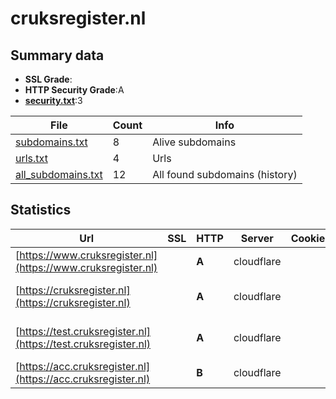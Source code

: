 

# cruksregister.nl
## Summary data


 - **SSL Grade**:
 - **HTTP Security Grade**:A
 - **[security.txt](https://www.digitaleoverheid.nl/nieuws/standaard-security-txt-nu-verplicht-voor-overheid/)**:3


| File       | Count | Info |
|------------|-------|------|
|[subdomains.txt](/data/cruksregister.nl/subdomains.txt)|8|Alive subdomains|
|[urls.txt](/data/cruksregister.nl/urls.txt)|4|Urls|
|[all_subdomains.txt](/data/cruksregister.nl/all_subdomains.txt)|12|All found subdomains (history)|


## Statistics


| Url | SSL | HTTP | Server | Cookie | HSTS | CORS | CTO | CSP | XFO | XXP | RP |FP| Tech |Title |
|--------|-------|-------|------|------|------|------|------|------|------|------|------|------|------|------|
|[https://www.cruksregister.nl](https://www.cruksregister.nl)| | **A**|cloudflare| |:white_check_mark: | | | :white_check_mark:| :white_check_mark: | :white_check_mark: | :white_check_mark: | |Cloudflare HSTS||
|[https://cruksregister.nl](https://cruksregister.nl)| | **A**|cloudflare| |:white_check_mark: | | | :white_check_mark:| :white_check_mark: | :white_check_mark: | :white_check_mark: | |Bootstrap:1 Cloudflare HSTS|Centraal Registe...|
|[https://test.cruksregister.nl](https://test.cruksregister.nl)| | **A**|cloudflare| |:white_check_mark: | | | :white_check_mark:| :white_check_mark: | :white_check_mark: | :white_check_mark: | |Bootstrap:1 Cloudflare HSTS|Centraal Registe...|
|[https://acc.cruksregister.nl](https://acc.cruksregister.nl)| | **B**|cloudflare| |:white_check_mark: | | | | :white_check_mark: | | :white_check_mark: | |Cloudflare HSTS|Attention Requir...|

